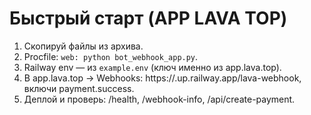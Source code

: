 # Быстрый старт (APP LAVA TOP)
1) Скопируй файлы из архива.
2) Procfile: `web: python bot_webhook_app.py`.
3) Railway env — из `example.env` (ключ именно из app.lava.top).
4) В app.lava.top → Webhooks: https://<your-railway-app>.up.railway.app/lava-webhook, включи payment.success.
5) Деплой и проверь: /health, /webhook-info, /api/create-payment.
